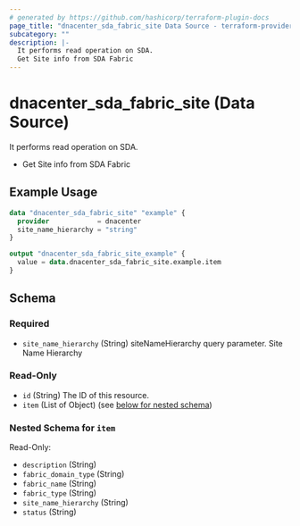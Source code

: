 ```yaml
---
# generated by https://github.com/hashicorp/terraform-plugin-docs
page_title: "dnacenter_sda_fabric_site Data Source - terraform-provider-dnacenter"
subcategory: ""
description: |-
  It performs read operation on SDA.
  Get Site info from SDA Fabric
---
```


# dnacenter_sda_fabric_site (Data Source)

It performs read operation on SDA.

- Get Site info from SDA Fabric

## Example Usage

```terraform
data "dnacenter_sda_fabric_site" "example" {
  provider            = dnacenter
  site_name_hierarchy = "string"
}

output "dnacenter_sda_fabric_site_example" {
  value = data.dnacenter_sda_fabric_site.example.item
}
```

<!-- schema generated by tfplugindocs -->
## Schema

### Required

- `site_name_hierarchy` (String) siteNameHierarchy query parameter. Site Name Hierarchy

### Read-Only

- `id` (String) The ID of this resource.
- `item` (List of Object) (see [below for nested schema](#nestedatt--item))

<a id="nestedatt--item"></a>
### Nested Schema for `item`

Read-Only:

- `description` (String)
- `fabric_domain_type` (String)
- `fabric_name` (String)
- `fabric_type` (String)
- `site_name_hierarchy` (String)
- `status` (String)
